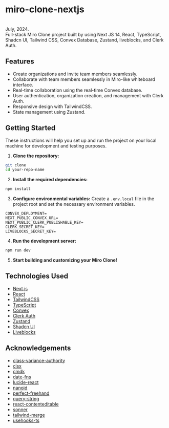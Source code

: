 # miro-clone-nextjs



<br />
July, 2024. <br />
Full-stack Miro Clone project built by using Next JS 14, React, TypeScript, Shadcn UI, Tailwind CSS, Convex Database, Zustand, liveblocks, and Clerk Auth.

## Features

- Create organizations and invite team members seamlessly.
- Collaborate with team members seamlessly in Miro-like whiteboard interface.
- Real-time collaboration using the real-time Convex database.
- User authentication, organization creation, and management with Clerk Auth.
- Responsive design with TailwindCSS.
- State management using Zustand.

## Getting Started

These instructions will help you set up and run the project on your local machine for development and testing purposes.

1. **Clone the repository:**

```bash
git clone
cd your-repo-name
```

2. **Install the required dependencies:**

```bash
npm install
```

3. **Configure environmental variables:**
   Create a `.env.local` file in the project root and set the necessary environment variables.

```
CONVEX_DEPLOYMENT=
NEXT_PUBLIC_CONVEX_URL=
NEXT_PUBLIC_CLERK_PUBLISHABLE_KEY=
CLERK_SECRET_KEY=
LIVEBLOCKS_SECRET_KEY=
```

4. **Run the development server:**

```bash
npm run dev
```

5. **Start building and customizing your Miro Clone!**

## Technologies Used

- [Next.js](https://nextjs.org/)
- [React](https://react.dev/)
- [TailwindCSS](https://tailwindcss.com/)
- [TypeScript](https://www.typescriptlang.org/)
- [Convex](https://www.convex.dev/)
- [Clerk Auth](https://clerk.com/)
- [Zustand](https://docs.pmnd.rs/zustand/getting-started/introduction)
- [Shadcn UI](https://ui.shadcn.com/)
- [Liveblocks](https://liveblocks.io/)

## Acknowledgements

- [class-variance-authority](https://www.npmjs.com/package/class-variance-authority)
- [clsx](https://www.npmjs.com/package/clsx)
- [cmdk](https://www.npmjs.com/package/cmdk)
- [date-fns](https://www.npmjs.com/package/date-fns)
- [lucide-react](https://www.npmjs.com/package/lucide-react)
- [nanoid](https://www.npmjs.com/package/nanoid)
- [perfect-freehand](https://www.npmjs.com/package/perfect-freehand)
- [query-string](https://www.npmjs.com/package/query-string)
- [react-contenteditable](https://www.npmjs.com/package/react-contenteditable)
- [sonner](https://www.npmjs.com/package/sonner)
- [tailwind-merge](https://www.npmjs.com/package/tailwind-merge)
- [usehooks-ts](https://www.npmjs.com/package/usehooks-ts)
